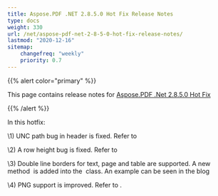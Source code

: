 ```yaml
---
title: Aspose.PDF .NET 2.8.5.0 Hot Fix Release Notes
type: docs
weight: 330
url: /net/aspose-pdf-net-2-8-5-0-hot-fix-release-notes/
lastmod: "2020-12-16"
sitemap:
    changefreq: "weekly"
    priority: 0.7
---
```


{{% alert color="primary" %}} 

This page contains release notes for [Aspose.PDF .Net 2.8.5.0 Hot Fix](http://www.aspose.com/downloads/pdf/net/new-releases/aspose.pdf-.net-2.8.5.0-hot-fix/)

{{% /alert %}} 

In this hotfix:

\1) UNC path bug in header is fixed. Refer to

\2) A row height bug is fixed. Refer to

\3) Double line borders for text, page and table are supported. A new method  is added into the  class. An example can be seen in the blog

\4) PNG support is improved. Refer to .


